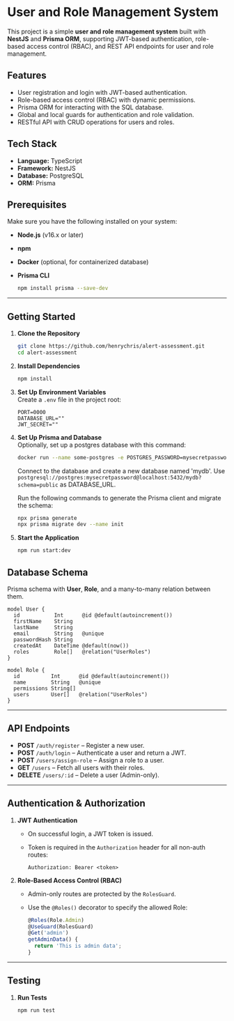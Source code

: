 # User and Role Management System

This project is a simple **user and role management system** built with **NestJS** and **Prisma ORM**, supporting JWT-based authentication, role-based access control (RBAC), and REST API endpoints for user and role management.

## Features

- User registration and login with JWT-based authentication.
- Role-based access control (RBAC) with dynamic permissions.
- Prisma ORM for interacting with the SQL database.
- Global and local guards for authentication and role validation.
- RESTful API with CRUD operations for users and roles.

## Tech Stack

- **Language:** TypeScript  
- **Framework:** NestJS  
- **Database:** PostgreSQL  
- **ORM:** Prisma  

## Prerequisites

Make sure you have the following installed on your system:

- **Node.js** (v16.x or later)
- **npm**
- **Docker** (optional, for containerized database)
- **Prisma CLI**  

  ```bash
  npm install prisma --save-dev
  ```

---

## Getting Started

1. **Clone the Repository**

   ```bash
   git clone https://github.com/henrychris/alert-assessment.git
   cd alert-assessment
   ```

2. **Install Dependencies**

   ```bash
   npm install
   ```

3. **Set Up Environment Variables**  
   Create a `.env` file in the project root:

   ```properties
   PORT=0000
   DATABASE_URL=""
   JWT_SECRET=""
   ```

4. **Set Up Prisma and Database**  
   Optionally, set up a postgres database with this command:

   ```bash
   docker run --name some-postgres -e POSTGRES_PASSWORD=mysecretpassword -p 5432:5432  -d postgres:16.1
   ```

   Connect to the database and create a new database named 'mydb'.
   Use `postgresql://postgres:mysecretpassword@localhost:5432/mydb?schema=public` as DATABASE_URL.

   Run the following commands to generate the Prisma client and migrate the schema:

   ```bash
   npx prisma generate
   npx prisma migrate dev --name init
   ```

5. **Start the Application**

   ```bash
   npm run start:dev
   ```

## Database Schema

Prisma schema with **User**, **Role**, and a many-to-many relation between them.

```prisma
model User {
  id           Int      @id @default(autoincrement())
  firstName    String
  lastName     String
  email        String   @unique
  passwordHash String
  createdAt    DateTime @default(now())
  roles        Role[]   @relation("UserRoles")
}

model Role {
  id          Int      @id @default(autoincrement())
  name        String   @unique
  permissions String[]
  users       User[]   @relation("UserRoles")
}
```

---

## API Endpoints

- **POST** `/auth/register` – Register a new user.  
- **POST** `/auth/login` – Authenticate a user and return a JWT.  
- **POST** `/users/assign-role` – Assign a role to a user.  
- **GET** `/users` – Fetch all users with their roles.  
- **DELETE** `/users/:id` – Delete a user (Admin-only).

---

## Authentication & Authorization

1. **JWT Authentication**  
   - On successful login, a JWT token is issued.
   - Token is required in the `Authorization` header for all non-auth routes:

     ```text
     Authorization: Bearer <token>
     ```

2. **Role-Based Access Control (RBAC)**  
   - Admin-only routes are protected by the `RolesGuard`.
   - Use the `@Roles()` decorator to specify the allowed Role:

     ```typescript
     @Roles(Role.Admin)
     @UseGuard(RolesGuard)
     @Get('admin')
     getAdminData() {
       return 'This is admin data';
     }
     ```

---

## Testing

1. **Run Tests**

   ```bash
   npm run test
   ```
